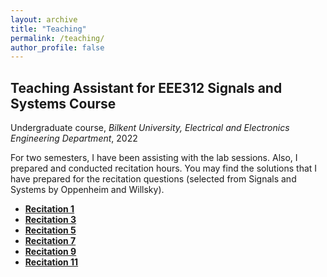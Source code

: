 ```yaml
---
layout: archive
title: "Teaching"
permalink: /teaching/
author_profile: false
---
```


## Teaching Assistant for EEE312 Signals and Systems Course

Undergraduate course, _Bilkent University, Electrical and Electronics Engineering Department_, 2022

For two semesters, I have been assisting with the lab sessions. Also, I prepared and conducted recitation hours.
You may find the solutions that I have prepared for the recitation questions (selected from Signals and Systems by Oppenheim and Willsky).

* **[Recitation 1](https://drive.google.com/file/d/1Vkciy13RxBpprX6NqAPAkkUDywvKhBlx/view?usp=sharing)**
* **[Recitation 3](https://drive.google.com/file/d/1o9A2ArVtfQUO32eXWSB2ZsL83Utm0dnP/view?usp=sharing)**
* **[Recitation 5](https://drive.google.com/file/d/1dpTS8phV76tNEA8SpnA_qzjFmTWVfXay/view?usp=sharing)**
* **[Recitation 7](https://drive.google.com/file/d/17xPwmzWTAwourlXBP0Y_cgQMAWuAXO4a/view?usp=sharing)**
* **[Recitation 9](https://drive.google.com/file/d/1fxy9xNZjXNjdl8h9I384EUyNGKQfyJMh/view?usp=sharing)**
* **[Recitation 11](https://drive.google.com/file/d/1PZyLg8PcIcvaU6naMK59O1rqQnZ-EswB/view?usp=sharing)**
